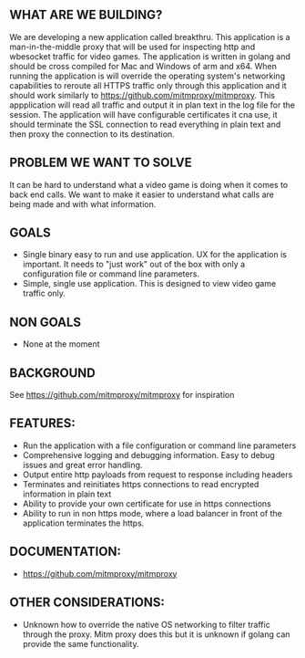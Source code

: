 ## WHAT ARE WE BUILDING?
We are developing a new application called breakthru.  This application is a man-in-the-middle proxy that will be used for inspecting http and wbesocket traffic for video games.  The application is written in golang and should be cross compiled for Mac and Windows of arm and x64.  When running the application is will override the operating system's networking capabilities to reroute all HTTPS traffic only through this application and it should work similarly to https://github.com/mitmproxy/mitmproxy.  This appplication will read all traffic and output it in plan text in the log file for the session.  The application will have configurable certificates it cna use, it should terminate the SSL connection to read everything in plain text and then proxy the connection to its destination.

## PROBLEM WE WANT TO SOLVE
It can be hard to understand what a video game is doing when it comes to back end calls.  We want to make it easier to understand what calls are being made and with what information.

## GOALS
- Single binary easy to run and use application.  UX for the application is important.  It needs to "just work" out of the box with only a configuration file or command line parameters.
- Simple, single use application.  This is designed to view video game traffic only.

## NON GOALS
- None at the moment

## BACKGROUND
See https://github.com/mitmproxy/mitmproxy for inspiration

## FEATURES:
- Run the application with a file configuration or command line parameters
- Comprehensive logging and debugging information.  Easy to debug issues and great error handling.
- Output entire http payloads from request to response including headers
- Terminates and reinitiates https connections to read encrypted information in plain text
- Ability to provide your own certificate for use in https connections
- Ability to run in non https mode, where a load balancer in front of the application terminates the https.

## DOCUMENTATION:

- https://github.com/mitmproxy/mitmproxy

## OTHER CONSIDERATIONS:

- Unknown how to override the native OS networking to filter traffic through the proxy.  Mitm proxy does this but it is unknown if golang can provide the same functionality.